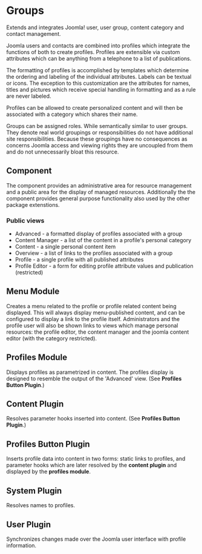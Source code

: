 # Groups

Extends and integrates Joomla! user, user group, content category and contact management.

Joomla users and contacts are combined into profiles which integrate the
functions of both to create profiles. Profiles are extensible via custom
attributes which can be anything from a telephone to a list of publications.

The formatting of profiles is accomplished by templates which determine the
ordering and labeling of the individual attributes. Labels can be textual or
icons. The exception to this customization
are the attributes for names, titles and pictures which receive special
handling in formatting and as a rule are never labeled.

Profiles can be allowed to create personalized content and will then be
associated with a category which shares their name.

Groups can be assigned roles. While semantically similar to user groups. They
denote real world groupings or responsibilities do not have additional site
responsibilities. Because these groupings have no consequences as concerns
Joomla access and viewing rights they are uncoupled from them and do not
unnecessarily bloat this resource.

## Component

The component provides an administrative area for resource management and a
public area for the display of managed resources. Additionally the the
component provides general purpose functionality also used by the other package
extenstions.

### Public views

* Advanced - a formatted display of profiles associated with a group
* Content Manager - a list of the content in a profile's personal category
* Content - a single personal content item
* Overview - a list of links to the profiles associated with a group
* Profile - a single profile with all published attributes
* Profile Editor - a form for editing profile attribute values and publication
  (restricted)

## Menu Module

Creates a menu related to the profile or profile related content being
displayed. This will always display menu-published content, and can be
configured to display a link to the profile itself. Administrators and the
profile user will also be shown links to views which manage personal resources:
the profile editor, the content manager and the joomla content editor
(with the category restricted).

## Profiles Module

Displays profiles as parametrized in content. The profiles display is designed
to resemble the output of the 'Advanced' view. (See **Profiles Button Plugin**.)

## Content Plugin

Resolves parameter hooks inserted into content. (See **Profiles Button Plugin**.)

## Profiles Button Plugin

Inserts profile data into content in two forms: static links to profiles, and
parameter hooks which are later resolved by the **content plugin** and displayed
by the **profiles module**.

## System Plugin

Resolves names to profiles.

## User Plugin

Synchronizes changes made over the Joomla user interface with profile information.
